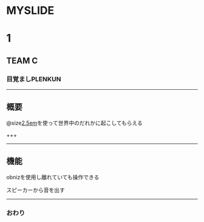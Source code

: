 # MYSLIDE
# 1 
## TEAM C 

### 目覚ましPLENKUN 




---


## 概要
@size[2.5em](plen:bit)を使って世界中のだれかに起こしてもらえる

+++



---


## 機能
obnizを使用し離れていても操作できる

スピーカーから音を出す



---


### おわり
